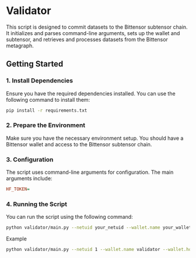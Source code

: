# Validator

This script is designed to commit datasets to the Bittensor subtensor chain. It initializes and parses command-line arguments, sets up the wallet and subtensor, and retrieves and processes datasets from the Bittensor metagraph.

## Getting Started

### 1. Install Dependencies

Ensure you have the required dependencies installed. You can use the following command to install them:

```bash
pip install -r requirements.txt
```

### 2. Prepare the Environment

Make sure you have the necessary environment setup. You should have a Bittensor wallet and access to the Bittensor subtensor chain.

### 3. Configuration

The script uses command-line arguments for configuration. The main arguments include:
```ini
HF_TOKEN=
```
### 4. Running the Script

You can run the script using the following command:

```bash
python validator/main.py --netuid your_netuid --wallet.name your_wallet --wallet.hotkey your_wallet_hotkey
```
Example
```bash
python validator/main.py --netuid 1 --wallet.name validator --wallet.hotkey default
```